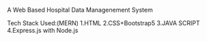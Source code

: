 A Web Based Hospital Data Managenement System 



Tech Stack Used:(MERN)
1.HTML
2.CSS+Bootstrap5
3.JAVA SCRIPT
4.Express.js with Node.js



